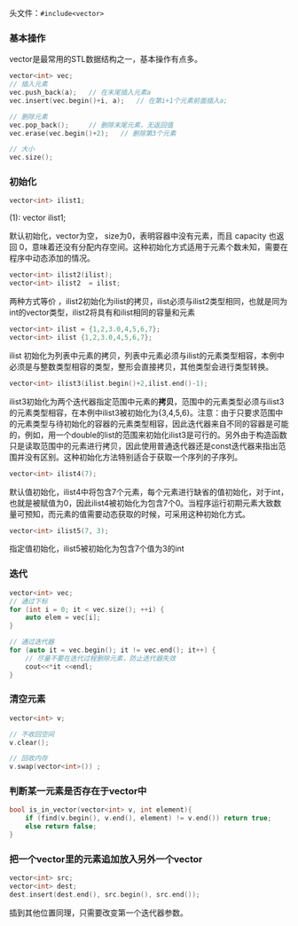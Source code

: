  头文件：`#include<vector>` 

### 基本操作

vector是最常用的STL数据结构之一，基本操作有点多。

```C++
vector<int> vec;
// 插入元素
vec.push_back(a);	// 在末尾插入元素a
vec.insert(vec.begin()+i, a);	// 在第i+1个元素前面插入a;

// 删除元素
vec.pop_back();		// 删除末尾元素，无返回值
vec.erase(vec.begin()+2);	// 删除第3个元素

// 大小
vec.size();
```

### 初始化

```C++
vector<int> ilist1;
```

(1): vector<int> ilist1;

默认初始化，vector为空， size为0，表明容器中没有元素，而且 capacity 也返回 0，意味着还没有分配内存空间。这种初始化方式适用于元素个数未知，需要在程序中动态添加的情况。

```C++
vector<int> ilist2(ilist);
vector<int> ilist2  = ilist; 
```

两种方式等价 ，ilist2初始化为ilist的拷贝，ilist必须与ilist2类型相同，也就是同为int的vector类型，ilist2将具有和ilist相同的容量和元素

```C++
vector<int> ilist = {1,2,3.0,4,5,6,7};
vector<int> ilist {1,2,3.0,4,5,6,7};
```

ilist 初始化为列表中元素的拷贝，列表中元素必须与ilist的元素类型相容，本例中必须是与整数类型相容的类型，整形会直接拷贝，其他类型会进行类型转换。

```C++
vector<int> ilist3(ilist.begin()+2,ilist.end()-1);
```

ilist3初始化为两个迭代器指定范围中元素的**拷贝**，范围中的元素类型必须与ilist3 的元素类型相容，在本例中ilist3被初始化为{3,4,5,6}。注意：由于只要求范围中的元素类型与待初始化的容器的元素类型相容，因此迭代器来自不同的容器是可能的，例如，用一个double的list的范围来初始化ilist3是可行的。另外由于构造函数只是读取范围中的元素进行拷贝，因此使用普通迭代器还是const迭代器来指出范围并没有区别。这种初始化方法特别适合于获取一个序列的子序列。

```C++
vector<int> ilist4(7);
```

默认值初始化，ilist4中将包含7个元素，每个元素进行缺省的值初始化，对于int，也就是被赋值为0，因此ilist4被初始化为包含7个0。当程序运行初期元素大致数量可预知，而元素的值需要动态获取的时候，可采用这种初始化方式。

```C++
vector<int> ilist5(7, 3);
```

 指定值初始化，ilist5被初始化为包含7个值为3的int 



### 迭代

```C++
vector<int> vec;
// 通过下标
for (int i = 0; it < vec.size(); ++i) {
    auto elem = vec[i];
}

// 通过迭代器
for (auto it = vec.begin(); it != vec.end(); it++) {
    // 尽量不要在迭代过程删除元素，防止迭代器失效
    cout<<*it <<endl;
}

```



### 清空元素 

```C++
vector<int> v;

// 不收回空间
v.clear();

// 回收内存
v.swap(vector<int>()) ;
```



### 判断某一元素是否存在于vector中

```C++
bool is_in_vector(vector<int> v, int element){
    if (find(v.begin(), v.end(), element) != v.end()) return true;
    else return false;
}
```



### 把一个vector里的元素追加放入另外一个vector

```C++
vector<int> src;
vector<int> dest;
dest.insert(dest.end(), src.begin(), src.end());
```


插到其他位置同理，只需要改变第一个迭代器参数。




